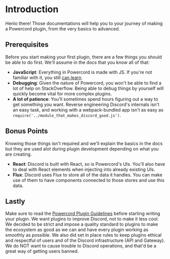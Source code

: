 # Introduction
Henlo there! Those documentations will help you to your journey of making a Powercord plugin, from the very basics
to advanced.

## Prerequisites
Before you start making your first plugin, there are a few things you should be able to do first. We'll assume in
the docs that you know all of that:
 - **JavaScript**: Everything in Powercord is made with JS. If you're not familiar with it, you still
 [can learn](https://www.codecademy.com/learn/introduction-to-javascript).
 - **Debugging**: Given the nature of Powercord, you won't be able to find a lot of help on StackOverflow. Being
 able to debug things by yourself will quickly become vital for more complex plugins.
 - **A lot of patience**: You'll sometimes spend hours figuring out a way to get something you want. Reverse
 engineering Discord's internals isn't an easy task, and working with a webpack-bundled app isn't as easy as
 `require('../module_that_makes_discord_good.js')`.

## Bonus Points
Knowing those things isn't required and we'll explain the basics in the docs but they are used alot during plugin development depending on what you are creating.

 - **React**: Discord is built with React, so is Powercord's UIs. You'll also have to deal with React elements
 when injecting into already existing UIs.
 - **Flux**: Discord uses Flux to store all of the data it handles. You can make use of them to have components
 connected to those stores and use this data.

## Lastly
Make sure to read the [Powercord Plugin Guidelines](https://powercord.dev/guidelines) before starting writing your
plugin. We want plugins to improve Discord, not to make it less cool. We decided to be strict and impose a quality
standard to plugins to make the ecosystem as good as we can and have every plugin working as smoothly as possible.
We also did set in place rules to keep plugins ethical and respectful of users and of the Discord infrastructure
(API and Gateway). We do NOT want to cause trouble to Discord operations, and that'd be a great way of getting
users banned.
